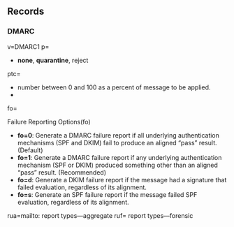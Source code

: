 ## Records

### DMARC

v=DMARC1
p=
- **none**, **quarantine**, reject

ptc= 
- number between 0 and 100 as a percent of message to be applied.
- 

fo= 

Failure Reporting Options(fo) 
-   **fo=0**: Generate a DMARC failure report if all underlying authentication mechanisms (SPF and DKIM) fail to produce an aligned “pass” result. (Default)
-   **fo=1**: Generate a DMARC failure report if any underlying authentication mechanism (SPF or DKIM) produced something other than an aligned “pass” result. (Recommended)
-   **fo=d**: Generate a DKIM failure report if the message had a signature that failed evaluation, regardless of its alignment.
-   **fo=s**: Generate an SPF failure report if the message failed SPF evaluation, regardless of its alignment.


rua=mailto:
report types—aggregate
ruf= 
report types—forensic
